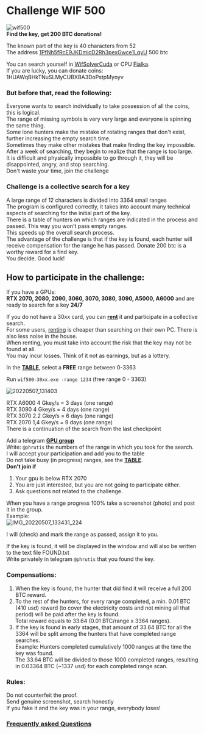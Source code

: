 # Challenge WIF 500
![wif500](https://user-images.githubusercontent.com/82582647/163708843-3ba05950-7c30-4d44-bec0-c7bc26616188.jpg)</br>
**Find the key, get 200 BTC donations!**</br>

The known part of the key is 40 characters from 52</br>
The address [1PfNh5fRcE9JKDmicD2Rh3pexGwce1LqyU](https://www.blockchain.com/btc/address/1PfNh5fRcE9JKDmicD2Rh3pexGwce1LqyU) 500 btc</br>

You can search yourself in [WifSolverCuda](https://github.com/phrutis/WifSolverCuda) or CPU [Fialka](https://github.com/phrutis/Fialka). </br>
If you are lucky, you can donate coins: 1HUAWqBHkTNuSLMyCUBXBA3DoPstpMyoyv</br>
### But before that, read the following:</br>

Everyone wants to search individually to take possession of all the coins, this is logical.</br>
The range of missing symbols is very very large and everyone is spinning the same thing.</br>
Some lone hunters make the mistake of rotating ranges that don't exist, further increasing the empty search time.</br>
Sometimes they make other mistakes that make finding the key impossible.</br>
After a week of searching, they begin to realize that the range is too large.</br>
It is difficult and physically impossible to go through it, they will be disappointed, angry, and stop searching.</br>
Don't waste your time, join the challenge

### Challenge is a collective search for a key
A large range of 12 characters is divided into 3364 small ranges</br>
The program is configured correctly, it takes into account many technical aspects of searching for the initial part of the key.</br>
There is a table of hunters on which ranges are indicated in the process and passed. This way you won't pass empty ranges. </br>
This speeds up the overall search process.</br>
The advantage of the challenge is that if the key is found, each hunter will receive compensation for the range he has passed.
Donate 200 btc is a worthy reward for a find key.</br>
You decide. Good luck!</br>

## How to participate in the challenge:
If you have a GPUs:</br>
**RTX 2070, 2080, 2090, 3060, 3070, 3080, 3090, A5000, A6000** and are ready to search for a key **24/7**</br>

If you do not have a 30xx card, you can [**rent**](https://vast.ai) it and participate in a collective search. </br>
For some users, [renting](https://vast.ai) is cheaper than searching on their own PC. There is also less noise in the house.</br>
When renting, you must take into account the risk that the key may not be found at all.</br> 
You may incur losses. Think of it not as earnings, but as a lottery.

In the [**TABLE**](https://github.com/phrutis/wif500/blob/main/x64/Release/table.md), select a **FREE** range between 0-3363

Run ```wif500-30xx.exe -range 1234``` (free range 0 - 3363)

![20220507_131403](https://user-images.githubusercontent.com/82582647/167250008-affcc735-3b0e-4087-abc9-677f4eabc85f.jpg)

RTX A6000 4 Gkey/s = 3 days (one range)</br>
RTX 3090 4 Gkey/s = 4 days (one range)</br>
RTX 3070 2.2 Gkey/s = 6 days (one range)</br>
RTX 2070 1,4 Gkey/s = 9 days (one range)</br>
There is a continuation of the search from the last checkpoint</br>

Add a telegram [**GPU group**](https://t.me/+WFEuFatijpowMjRi) </br>
Write: ```@phrutis``` the numbers of the range in which you took for the search.</br>
I will accept your participation and add you to the table</br>
Do not take busy (in progress) ranges, see the [**TABLE**](https://github.com/phrutis/wif500/blob/main/x64/Release/table.md).</br>
**Don't join if**</br>
1. Your gpu is below RTX 2070</br>
2. You are just interested, but you are not going to participate either.</br>
3. Ask questions not related to the challenge.</br>

When you have a range progress 100% take a screenshot (photo) and post it in the group. </br>
Example:</br>
![IMG_20220507_133431_224](https://user-images.githubusercontent.com/82582647/167250667-35b05f75-7aab-4a13-9f0e-0371c213f5d0.jpg)

I will (check) and mark the range as passed, assign it to you.</br>

If the key is found, it will be displayed in the window and will also be written to the text file FOUND.txt</br>
Write privately in telegram ```@phrutis``` that you found the key.

### Compensations:

1. When the key is found, the hunter that did find it will receive a full 200 BTC reward.</br>
2. To the rest of the hunters, for every range completed, a min. 0.01 BTC  (410 usd) reward (to cover the electricity costs and not mining all that period) will be paid after the key is found.</br>
Total reward equals to 33.64 (0.01 BTC/range x 3364 ranges).
3. If the key is found in early stages, that amount of 33.64 BTC for all the 3364 will be split among the hunters that have completed range searches.</br> 
Example: Hunters completed cumulatively 1000 ranges at the time the key was found.</br> 
The 33.64 BTC will be divided to those 1000 completed ranges, resulting in 0.03364 BTC (~1337 usd) for each completed range scan.

### Rules:
Do not counterfeit the proof.</br> 
Send genuine screenshot, search honestly </br>
If you fake it and the key was in your range, everybody loses!
 
### [Frequently asked Questions](https://github.com/phrutis/wif500/blob/main/x64/Release/questions.md)

